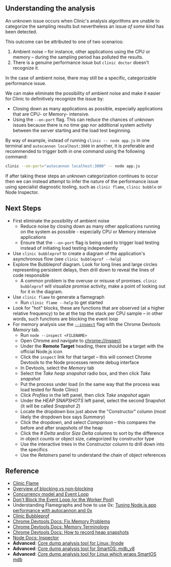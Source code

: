 ## Understanding the analysis

An unknown issue occurs when Clinic's analysis algorithms are unable to categorize the sampling results but nevertheless an issue *of some kind* has been detected.

This outcome can be attributed to one of two scenarios:
 
1. Ambient noise – for instance, other applications using the CPU or memory – during the sampling period has polluted the results.
2. There is a genuine performance issue but `clinic doctor` doesn't recognize it.

In the case of ambient noise, there may still be a specific, categorizable performance issue. 

We can make eliminate the possibility of ambient noise and make it easier for Clinic to definitively recognize the issue by:

- Closing down as many applications as possible, especially applications that are CPU- or Memory- intensive. 
- Using the `--on-port` flag. This can reduce the chances of unknown issues because there is no time gap nor additional system activity between the server starting and the load test beginning.

By way of example, instead of running `clinic -- node app.js` in one terminal and `autocannon localhost:3000` in another, it is preferable and recommended to trigger both in one command using the following command: 

```sh
clinic --on-port="autocannon localhost:3000" -- node app.js
``` 

If after taking these steps an unknown categorization continues to occur then we can instead attempt to infer the nature of the performance issue using specialist diagnostic tooling, such 
as `clinic flame`, `clinic bubble` or Node Inspector. 

## Next Steps

- First eliminate the possibility of ambient noise
    - Reduce noise by closing down as many other applications running on the system as possible - especially CPU or Memory intensive applications
    - Ensure that the `--on-port` flag is being used to trigger load testing instead of initiating load testing independently
- Use `clinic bubbleprof` to create a diagram of the application's asynchronous flow (see `clinic bubbleprof --help`)
- Explore the Bubbleprof diagram. Look for long lines and large circles representing persistent delays, then drill down to reveal the lines of code responsible
    - A common problem is the overuse or misuse of promises. `clinic bubbleprof` will visualize promise activity, make a point of looking out for it in the diagram.
- Use `clinic flame` to generate a flamegraph
    - Run `clinic flame --help` to get started
- Look for "hot" blocks, these are functions that are observed (at a higher relative frequency) to be at the top the stack per CPU sample – in other words, such functions are blocking the event loop
- For memory analysis use the [`--inspect`](https://nodejs.org/en/docs/inspector) flag with the Chrome Devtools *Memory* tab.
    - Run `node --inspect <FILENAME>`
    - Open Chrome and navigate to [chrome://inspect](chrome://inspect)
    - Under the **Remote Target** heading, there should be a target with the official Node.js icon
    - Click the `inspect` link for that target – this will connect Chrome Devtools to the Node processes remote debug interface
    - In Devtools, select the *Memory* tab
    - Select the *Take heap snapshot* radio box, and then click *Take snapshot*
    - Put the process under load (in the same way that the process was load tested for Node Clinic)
    - Click *Profiles* in the left panel, then click *Take snapshot* again
    - Under the *HEAP SNAPSHOTS* left panel, select the second Snapshot (it will be called *Snapshot 2*)
    - Locate the dropdown box just above the "Constructor" column (most likely the dropdown box says *Summary*)
    - Click the dropdown, and select *Comparison* – this compares the before and after snapshots of the heap
    - Click the *# Delta* and/or *Size Delta* columns to sort by the difference in object counts
    or object size, categorized by constructor type
    - Use the interactive trees in the Constructor column to drill down into the specifics
    - Use the *Retainers* panel to understand the chain of object references

## Reference
- [Clinic Flame](https://clinicjs.org/flame)
- [Overview of blocking vs non-blocking](https://nodejs.org/en/docs/guides/blocking-vs-non-blocking/)
- [Concurrency model and Event Loop
](https://developer.mozilla.org/en-US/docs/Web/JavaScript/EventLoop)
- [Don't Block the Event Loop (or the Worker Pool)](https://nodejs.org/en/docs/guides/dont-block-the-event-loop/)
- Understanding Flamegraphs and how to use 0x: [Tuning Node.js app performance with autocannon and 0x](https://www.nearform.com/blog/tuning-node-js-app-performance-with-autocannon-and-0x/)
- [Clinic Bubbleprof](https://clinicjs.org/bubbleprof)
- [Chrome Devtools Docs: Fix Memory Problems](https://developers.google.com/web/tools/chrome-devtools/memory-problems/)
- [Chrome Devtools Docs: Memory Terminology](https://developers.google.com/web/tools/chrome-devtools/memory-problems/memory-101)
- [Chrome Devtools Docs: How to record heap snapshots](https://developers.google.com/web/tools/chrome-devtools/memory-problems/heap-snapshots)
- [Node Docs: Inspector](https://nodejs.org/en/docs/inspector/)
- **Advanced**: [Core dump analysis tool for Linux: llnode](https://github.com/nodejs/llnode)
- **Advanced**: [Core dump analysis tool for SmartOS: mdb_v8](https://github.com/joyent/mdb_v8)
- **Advanced**: [Core dump analysis tool for Linux which wraps SmartOS mdb](https://www.npmjs.com/package/autopsy)
